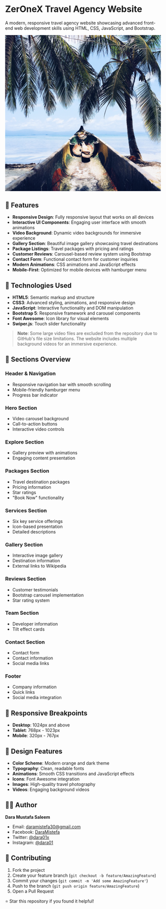 # ZerOneX Travel Agency Website

A modern, responsive travel agency website showcasing advanced front-end web development skills using HTML, CSS, JavaScript, and Bootstrap.

![ZerOneX Preview](images/pic1.png)

## 🌟 Features

- **Responsive Design**: Fully responsive layout that works on all devices
- **Interactive UI Components**: Engaging user interface with smooth animations
- **Video Background**: Dynamic video backgrounds for immersive experience
- **Gallery Section**: Beautiful image gallery showcasing travel destinations
- **Package Listings**: Travel packages with pricing and ratings
- **Customer Reviews**: Carousel-based review system using Bootstrap
- **Contact Form**: Functional contact form for customer inquiries
- **Modern Animations**: CSS animations and JavaScript effects
- **Mobile-First**: Optimized for mobile devices with hamburger menu

## 🚀 Technologies Used

- **HTML5**: Semantic markup and structure
- **CSS3**: Advanced styling, animations, and responsive design
- **JavaScript**: Interactive functionality and DOM manipulation
- **Bootstrap 5**: Responsive framework and carousel components
- **Font Awesome**: Icon library for visual elements
- **Swiper.js**: Touch slider functionality

> **Note**: Some large video files are excluded from the repository due to GitHub's file size limitations. The website includes multiple background videos for an immersive experience.



## 🎯 Sections Overview

### Header & Navigation
- Responsive navigation bar with smooth scrolling
- Mobile-friendly hamburger menu
- Progress bar indicator

### Hero Section
- Video carousel background
- Call-to-action buttons
- Interactive video controls

### Explore Section
- Gallery preview with animations
- Engaging content presentation

### Packages Section
- Travel destination packages
- Pricing information
- Star ratings
- "Book Now" functionality

### Services Section
- Six key service offerings
- Icon-based presentation
- Detailed descriptions

### Gallery Section
- Interactive image gallery
- Destination information
- External links to Wikipedia

### Reviews Section
- Customer testimonials
- Bootstrap carousel implementation
- Star rating system

### Team Section
- Developer information
- Tilt effect cards

### Contact Section
- Contact form
- Contact information
- Social media links

### Footer
- Company information
- Quick links
- Social media integration

## 📱 Responsive Breakpoints

- **Desktop**: 1024px and above
- **Tablet**: 768px - 1023px
- **Mobile**: 320px - 767px

## 🎨 Design Features

- **Color Scheme**: Modern orange and dark theme
- **Typography**: Clean, readable fonts
- **Animations**: Smooth CSS transitions and JavaScript effects
- **Icons**: Font Awesome integration
- **Images**: High-quality travel photography
- **Videos**: Engaging background videos


## 👨‍💻 Author

**Dara Mustafa Saleem**
- Email: daramistefa30@gmail.com
- Facebook: [DaraMistefa](https://www.facebook.com/DaraMistefa)
- Twitter: [@dara01x](https://twitter.com/dara01x)
- Instagram: [@dara01](https://www.instagram.com/dara01)



## 🤝 Contributing

1. Fork the project
2. Create your feature branch (`git checkout -b feature/AmazingFeature`)
3. Commit your changes (`git commit -m 'Add some AmazingFeature'`)
4. Push to the branch (`git push origin feature/AmazingFeature`)
5. Open a Pull Request


⭐ Star this repository if you found it helpful!
